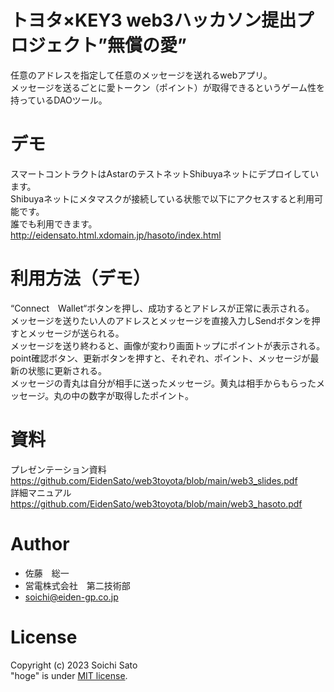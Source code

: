 # トヨタ×KEY3 web3ハッカソン提出プロジェクト”無償の愛”
任意のアドレスを指定して任意のメッセージを送れるwebアプリ。  
メッセージを送るごとに愛トークン（ポイント）が取得できるというゲーム性を持っているDAOツール。
 
# デモ
スマートコントラクトはAstarのテストネットShibuyaネットにデプロイしています。  
Shibuyaネットにメタマスクが接続している状態で以下にアクセスすると利用可能です。  
誰でも利用できます。  
http://eidensato.html.xdomain.jp/hasoto/index.html

# 利用方法（デモ）
“Connect　Wallet“ボタンを押し、成功するとアドレスが正常に表示される。  
メッセージを送りたい人のアドレスとメッセージを直接入力しSendボタンを押すとメッセージが送られる。  
メッセージを送り終わると、画像が変わり画面トップにポイントが表示される。  
point確認ボタン、更新ボタンを押すと、それぞれ、ポイント、メッセージが最新の状態に更新される。  
メッセージの青丸は自分が相手に送ったメッセージ。黄丸は相手からもらったメッセージ。丸の中の数字が取得したポイント。

# 資料
プレゼンテーション資料  
https://github.com/EidenSato/web3toyota/blob/main/web3_slides.pdf  
詳細マニュアル  
https://github.com/EidenSato/web3toyota/blob/main/web3_hasoto.pdf
 
# Author
* 佐藤　総一
* 営電株式会社　第二技術部
* soichi@eiden-gp.co.jp
 
# License 
Copyright (c) 2023 Soichi Sato  
"hoge" is under [MIT license](https://en.wikipedia.org/wiki/MIT_License).

